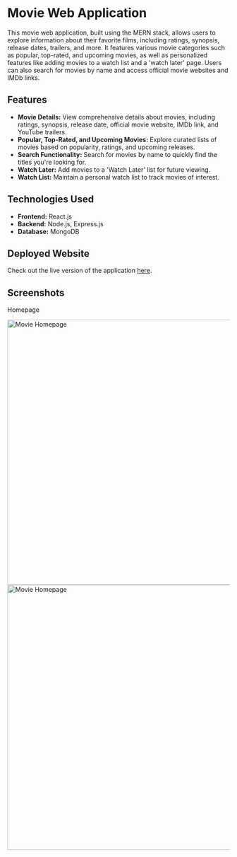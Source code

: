 <h1>Movie Web Application</h1>

<p>This movie web application, built using the MERN stack, allows users to explore information about their favorite films, including ratings, synopsis, release dates, trailers, and more. It features various movie categories such as popular, top-rated, and upcoming movies, as well as personalized features like adding movies to a watch list and a 'watch later' page. Users can also search for movies by name and access official movie websites and IMDb links.</p>

<h2>Features</h2>

<ul>
  <li><strong>Movie Details:</strong> View comprehensive details about movies, including ratings, synopsis, release date, official movie website, IMDb link, and YouTube trailers.</li>
  <li><strong>Popular, Top-Rated, and Upcoming Movies:</strong> Explore curated lists of movies based on popularity, ratings, and upcoming releases.</li>
  <li><strong>Search Functionality:</strong> Search for movies by name to quickly find the titles you're looking for.</li>
  <li><strong>Watch Later:</strong> Add movies to a 'Watch Later' list for future viewing.</li>
  <li><strong>Watch List:</strong> Maintain a personal watch list to track movies of interest.</li>
</ul>

<h2>Technologies Used</h2>

<ul>
  <li><strong>Frontend:</strong> React.js</li>
  <li><strong>Backend:</strong> Node.js, Express.js</li>
  <li><strong>Database:</strong> MongoDB</li>
</ul>

<h2>Deployed Website</h2>

<p>Check out the live version of the application <a href="https://shubham5433.github.io/" target="_blank">here</a>.</p>

<h2>Screenshots</h2>
<p>Homepage</p>
<img src="https://github.com/user-attachments/assets/c2fe3077-5e6c-42ce-8054-a3a6b092cb71" alt="Movie Homepage" width="600">
<img src="https://github.com/user-attachments/assets/24b5889e-cf03-4489-9d30-5a47da5772ef" alt="Movie Homepage" width="600">




